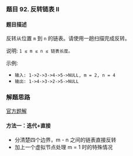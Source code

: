 ### 题目 92. 反转链表 II
#### 题目描述
反转从位置 `m` 到 `n` 的链表。请使用一趟扫描完成反转。

说明:
`1 ≤ m ≤ n ≤ 链表长度。`

示例:

- `输入: 1->2->3->4->5->NULL, m = 2, n = 4`
- `输出: 1->4->3->2->5->NULL`

### 解题思路
[官方题解](https://leetcode-cn.com/problems/reverse-linked-list-ii/solution/fan-zhuan-lian-biao-ii-by-leetcode/)
#### 方法一：迭代+直接
- 分清楚四个边界，m - n 之间的链表直接反转
- 加上一个虚拟节点处理 m = 1 时的特殊情况
  